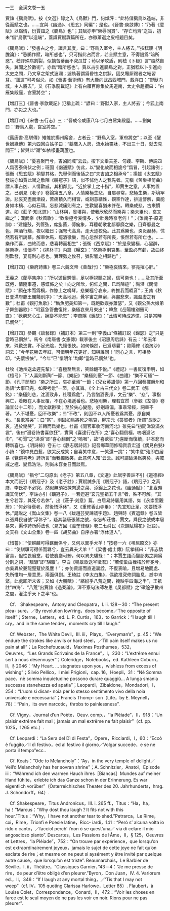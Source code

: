 一三　全漢文卷一五

賈誼《鵩鳥賦》。按《文選》録之入《鳥獸》門，何焯評：“此特借鵩鳥以造端，非從而賦之也。……宜與《幽通》、《思玄》同編”；是也。《晉書·庾敳傳》：“乃著《意賦》以豁情，衍賈誼之《鵩鳥》也”；其賦亦申“榮辱同貫”、“存亡均齊”之旨，初未“借”鳥獸“以造端”，蓋識賈賦謀篇所在，亦徵蕭選之皮相題目矣。

《鵩鳥賦》：“發書占之兮，讖言其度，曰：‘野鳥入室兮，主人將去。’”按嵇康《明膽論》：“忌鵩作賦，暗所惑也”，只可指此占而言，若全賦主意，不得譏爲“暗所惑”。嵇評殊病割裂，似摘苦蒂而不究瓜甘；苟以矛攻盾，則嵇《卜疑》言“超然自失，冀聞之於數術”，亦爲“暗所惑也”。賈以占引進鵩鳥之對，正猶嵇以卜引進向太史之問，乃文章之架式波瀾；遽執著謂爲昏怯之供狀，固又鼈厮踢者之結習耳。“讖言”可考俗忌，如《晉書·藝術傳》有大鹿向武昌西城門，戴洋曰：“野獸向城，主人將去”，又《石季龍載記》上有白雁百餘集於馬道南，太史令趙攬曰：“白雁集殿庭，宫室將空”；

【增訂三】《晉書·李歆載記》氾稱上疏：“諺曰：‘野獸入家，主人將去’；今狐上南門，亦災之大也。”

【增訂四】《宋書·五行志》三：“晉成帝咸康八年七月白鷺集殿屋。……劉向曰：‘野鳥入處，宫室將空。’”

《舊唐書·高駢傳》雉雊於揚州廨舍，占者云：“野鳥入室，軍府將空”；以至《醒世姻緣傳》第六四回白姑子曰：“鷂鷹入人房，流水抬靈牀，不出三十日，就去見閻王”；皆與此“讖”如依樣畫葫蘆也。

《鵩鳥賦》：“憂喜聚門兮，吉凶同域”云云。按下文舉夫差、句踐、李斯、傅説四人爲否泰倚伏之例；班固《幽通賦》仿此，以“變化故而相詭兮”爲冒，引起諸例；張衡《思玄賦》稍變其格，先舉例而後括之曰“夫吉凶之相承兮”；揚雄《太玄賦》發端亦如賈此賦之敷陳《鶡冠子》語，似不怵他人之我先者。元稹《苦樂相倚曲》謂人事吉凶、人情歡戚，其相鄰比，“近於掌上之十指”，即賈生之意。人事姑置之，已别見《老子》卷論第五八章。人情樂極生悲，自屬尋常，悲極生樂，斯境罕證。悲哀充盡而漸殺，苦痛積久而相習，或刻意繕性，觀空作達，排遣譬解，冀能身如木槁、心似石頑。忘悲減痛則有之，生歡變喜猶未許在。轉樂成悲，古來慣道。如《莊子·知北遊》：“山林與，皋壤與，使我欣欣然而樂與；樂未畢也，哀又繼之”；漢武帝《秋風歌》：“歡樂極兮哀情多，少壯幾時奈老何！”；《淮南子·原道訓》：“建鐘鼓，列管弦，席旃茵，傅旄象，耳聽朝歌北鄙靡靡之樂，目齊靡曼之色，陳酒行觴，夜以繼日；强弩弋高鳥，走犬逐狡兔。此其爲樂也，炎炎赫赫，怵然若有所誘慕。解車休馬，罷酒徹樂，而心忽然若有所喪，悵然若有所亡也。……樂作而喜，曲終而悲，悲喜轉而相生”；張衡《西京賦》：“於是衆變極，心酲醉，盤樂極，悵懷萃”；《抱朴子》内篇《暢玄》：“然樂極則哀集，至盈必有虧，故曲終則歎發，宴罷則心悲也。實理勢之攸召，猶影響之相歸也”；

【增訂四】《樂府詩集》卷三六魏文帝《善哉行》：“樂極哀情來，寥亮摧心肝。”

王羲之《蘭亭集序》：“所以遊目騁懷，足以極視聽之娱，信可樂也！……及其所至既倦，情隨事遷，感慨係之矣！向之所欣，俯仰之間，已爲陳迹”；陶潛《閑情賦》：“願在木而爲桐，作膝上之鳴琴，悲樂極兮哀來，終推我而輟音”；王勃《秋日登洪府滕王閣餞别序》：“天高地迥，覺宇宙之無窮，興盡悲來，識盈虚之有數”；杜甫《觀打魚歌》：“魴魚肥美知第一，既飽歡娱亦蕭瑟”，又《觀公孫大娘弟子舞劍器歌》：“玳筵急管曲復終，樂極哀來月東出”；韓愈《岳陽樓别竇司直》：“歡窮悲心生，婉孌不能忘”；李商隱《錦瑟》：“此情可待成追憶，只是當時已惘然”；

【增訂四】參觀《談藝録》（補訂本）第三一則“李義山”條補訂説《錦瑟》之“只是當時已惘然”。馬令《南唐書·女憲傳》載李後主《昭惠周后誄》有云：“年去年來，殊歡逸賞。不足光陰，先懷悵怏。如何倏然，已爲疇曩”；歐陽修《浪淘沙》詞云：“今年花勝去年紅，可惜明年花更好，知與誰同！”同心之言，可相參印。“先懷悵怏”，“今年”已“惜明年”均即“當時已惘然”也。

杜牧《池州送孟遲先輩》：“喜極至無言，笑餘翻不悦。”《禮記》一書反復申明，如《檀弓》下“人喜則斯陶”一節、《樂記》“樂極則憂”一節、《曲禮》“樂不可極”一節、《孔子閒居》“樂之所生，哀亦至焉”一節；《兒女英雄傳》第一八回發揮趙州和尚語“大事已完，如喪考妣”一節，亦其旨。《全上古三代文》卷二武王《觴銘》：“樂極則悲，沈湎致非，社稷爲危”，乃言酗酒喪邦，文云“樂”、“悲”，事指興亡，着眼在人事反覆，不在心境遞番也。悲極則樂，理若宜然（參觀《左傳》卷論宣公十二年），而文獻尠徵；至於失心變態，好别趣偏，事乖常經，詞章不著。“人不堪憂，回不改樂”；曰“不改”，則固不以人所憂者爲其憂，原自樂也。“長歌當哭”；曰“當”，則固如鳥將死之鳴哀，柳宗元《答賀者》所謂“長歌之哀，過於慟哭”，非轉而爲樂也。杜甫《聞官軍收河南河北》雖先曰“初聞涕淚滿衣裳”，後曰“漫卷詩書喜欲狂”，實同《喜達行在所》之“喜心翻倒極，嗚咽淚沾巾”，“初聞”之“涕淚”即“喜心翻倒”之“嗚咽”，故“喜欲狂”乃喜斷而復續，非本悲而轉新喜也。《明詩綜》卷五七《静志居詩話》記吾鄉華聞修稱賞袁宏道《偶見白髮》小詩：“鏡中見白髮，欲哭反成笑；自喜笑中意，一笑還一跳”；“笑中意”殆即白居易《覽鏡喜老》詩所言“而我獨微笑，此意何人知”云云。誠可謂破涕爲笑矣，與戚戚之極、變爲浩浩，則尚未容並日而談焉。

《鵩鳥賦》“禍兮”二句原出《老子》第五八章，《文選》此賦李善註不引《道德經》本文而祇引《鶡冠子》及《老子註》；賈賦誠多用《鶡冠子》語，《鶡冠子》之真贋，李氏亦不必究，然似無須衹揀肉邊之菜、添錦上之花也。《幽通賦》：“北叟頗識其倚伏”，李註亦引《鶡冠子》，一若迴避“玄元聖祖五千言”者，殊不可解。“其生兮若浮，其死兮若休”，出《莊子·刻意》篇，白居易詩屢用其語，如《永崇里觀居》：“何必待衰老，然後悟浮休”，又《重修香山寺畢》：“先宜知止足，次要悟浮休。”晁説之《嵩山文集》卷一八《跋趙芸叟諫議字題》、趙與時《賓退録》卷五皆以張舜民自號“浮休子”，疑其襲唐張鷟之號，似忘却莊書、賈文。舜民之號或本居易來，渠作詩所師法也（見方回《瀛奎律髓》卷二七舜民《次韻賦楊花》批語）。文天祥《文山全集》卷一四《胡笳曲》自序亦署“浮休道人”。

《惜誓》：“使麒麟可得羈而係兮，又何以異乎犬羊！”按卷一六《弔屈原文》亦曰：“使騏驥可得係而羈兮，豈云異夫犬羊！”《梁書·處士傳》阮孝緒曰：“非志驕富貴，但性畏廟堂，若使麏䴥可驂，何以異夫驥騄！”；本賈生語而變鄙夷之詞爲分剖之詞，“驥騄”即“騏驥”。李白《鳴皋歌送岑徵君》：“若使巢由桎梏於軒冕兮，亦奚異於夔龍蹩躠於風塵！”；亦仿賈語而直道裏詮，不復表喻，且增易地而處、失所惟均一層意思，兩面俱到。王琦註《李太白集》，偶欲推究修詞胎息，尠中肯綮，此處即所未省；又如《大鵬賦》：“繽紛乎八荒之間，掩映乎四海之半”，王衹註“四海”、“八荒”出賈誼《過秦論》，渾不察句法師左思《吴都賦》之“䃢碒乎數州之間，灌注乎天下之半”也。











　Cf． Shakespeare，Antony and Cleopatra，I. ii. 128－30：“The present plea-
sure，／By revolution low’ring，does become／The opposite of itself”；Sterne，Letters，ed. L. P. Curtis，163，to Garrick：“I laugh till I cry，and in the same tender，moments cry till I laugh.”

　Cf. Webster，The White Devil，III. iii，Plays，“Everyman’s”，p. 45：“We endure the strokes like anvils or hard steel，／Till pain itself makes us no pain at all”；La Rochefoucauld，Maximes Posthumes，532，Oeuvres，“Les Grands Écrivains de la France”，I，230：“L’extrême ennui sert à nous désennuyer”；Coleridge，Notebooks，ed. Kathleen Coburn，II，§ 2046：“My Heart. ... stagnates upon you，wishless from excess of wishing”；Silvio Pellico，I miei Prigioni，cap. 16，Hoepli，31：“Nè Somma pace，nè somma inquietudine possono durare quaggiù... A lunga smania successe stanehezza ed apatia”；Leopardi，Zibaldone，Mondadori，I，254：“L’uom si disan-
noia per lo stesso sentimento vivo della noia universale e necessaria”；Francis Thomp-
son（Life，by E. Meynell，78）：“Pain，its own narcotic，throbs to painlessness”.

　Cf. Vigny，Journal d’un Poète，Oeuv. comp.，“la Pléiade”，II，918：“Un plaisir extrême fait mal；jamais un mal extrême ne fait plaisir”（cf. pp. 1025，1265 etc.）.

　Cf. Leopardi：“La Sera del Dì di Festa”，Opere，Ricciardi，I，60：“Eccò è fuggito／Il dì festivo，ed al festivo il giorno／Volgar succede，e se ne porta il tempo”ecc..

　Cf. Keats：“Ode to Melancholy”：“Ay，in the very temple of delight／Veil’d Melancholy has her sovran shrine”；A. Schnitzler，Anatol，Episode iii：“Während ich den warmen Hauch ihres［Biancas］Mundes auf meiner Hand fühlte，erlebte ich das Ganze schon in der Erinnerung. Es war eigentlich vorüber”（Österreichisches Theater des 20. Jahrhunderts，hrsg. J. Schondorff，64）.

　Cf. Shakespeare，Titus Andronicus，III. i. 265 ff.，Titus：“Ha，ha，ha！”Marcus：“Why dost thou laugh？It fits not with this hour.”Titus：“Why，I have not another tear to shed.”Petrarca，Le Rime，cxi，Rime，Trionfi e Poesie latine，Ricc-
iardi，141：“Però s’ alcuna volta io rido o canto，／facciol perch’  i’non ò se quest’una／
via di celare il mio angoscioso pianto”. Descartes，Les Passions de l’Âme，II，§ 125，Oeuvres et Lettres，“la Pléiade”，752：“On trouve par expérience，que lorsqu’on est extraordinairement joyeux，jamais le sujet de cette joye ne fait qu’on esclate de rire；et mesme on ne peut si aysément y être invité par quelque autre cause，que lorsqu’on est triste”. Beaumarchais，Le Barbier de Séville，I. ii，Théâtre，“Classiques Garnier，”43－4：“Je me presse de rire，de peur d’être obligé d’en pleurer.”Byron，Don Juan，IV. 4. Variorum ed.，II，346：“If I laugh at any mortal thing，／’Tis that I may not weep”（cf. IV，105 quoting Clarissa Harlowe，Letter 85）. Flaubert，à Louise Colet，Correspondance，Conard，II，472：“Voir les choses en farce est le seul moyen de ne pas les voir en noir. Rions pour ne pas pleurer”.